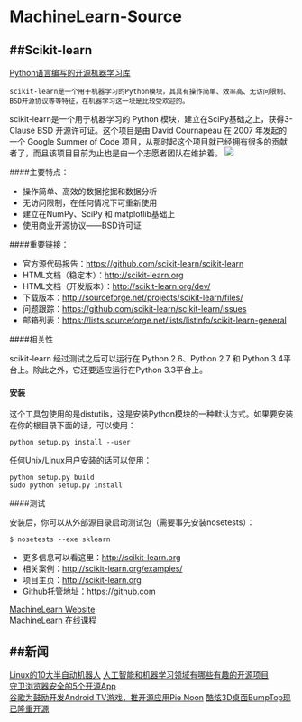 MachineLearn-Source
===================






##Scikit-learn
-----
[Python语言编写的开源机器学习库](https://github.com/Machine-Learn/scikit-learn)

	scikit-learn是一个用于机器学习的Python模块，其具有操作简单、效率高、无访问限制、BSD开源协议等等特征，在机器学习这一块是比较受欢迎的。    

scikit-learn是一个用于机器学习的 Python 模块，建立在SciPy基础之上，获得3-Clause BSD 开源许可证。这个项目是由 David Cournapeau 在 2007 年发起的一个 Google Summer of Code 项目，从那时起这个项目就已经拥有很多的贡献者了，而且该项目目前为止也是由一个志愿者团队在维护着。
![](http://cms.csdnimg.cn/article/201405/13/53717faf009db.jpg)


####主要特点：

- 操作简单、高效的数据挖掘和数据分析
- 无访问限制，在任何情况下可重新使用
- 建立在NumPy、SciPy 和 matplotlib基础上
- 使用商业开源协议——BSD许可证


####重要链接：

- 官方源代码报告：https://github.com/scikit-learn/scikit-learn  
- HTML文档（稳定本）：http://scikit-learn.org  
- HTML文档（开发版本）：http://scikit-learn.org/dev/  
- 下载版本：http://sourceforge.net/projects/scikit-learn/files/  
- 问题跟踪：https://github.com/scikit-learn/scikit-learn/issues  
- 邮箱列表：https://lists.sourceforge.net/lists/listinfo/scikit-learn-general  


####相关性

scikit-learn 经过测试之后可以运行在 Python 2.6、Python 2.7 和 Python 3.4平台上。除此之外，它还要适应运行在Python 3.3平台上。

#### 安装

这个工具包使用的是distutils，这是安装Python模块的一种默认方式。如果要安装在你的根目录下面的话，可以使用：

	python setup.py install --user
任何Unix/Linux用户安装的话可以使用：

	python setup.py build   
	sudo python setup.py install 

####测试

安装后，你可以从外部源目录启动测试包（需要事先安装nosetests）：


`$ nosetests --exe sklearn`  


- 更多信息可以看这里：http://scikit-learn.org  
- 相关案例：http://scikit-learn.org/examples/  
- 项目主页：http://scikit-learn.org  
- Github托管地址：https://github.com  



[MachineLearn Website](https://coursera.org)  
[MachineLearn 在线课程](https://class.coursera.org/ml-005/lecture/preview)


##新闻
-----

[Linux的10大半自动机器人](http://code.csdn.net/news/2823214)
[人工智能和机器学习领域有哪些有趣的开源项目](http://code.csdn.net/news/2822818)  
[守卫浏览器安全的5个开源App](http://code.csdn.net/news/2822757)  
[谷歌为鼓励开发Android TV游戏，推开源应用Pie Noon](http://code.csdn.net/news/2822743)
[酷炫3D桌面BumpTop现已隆重开源](http://code.csdn.net/news/2822318)
